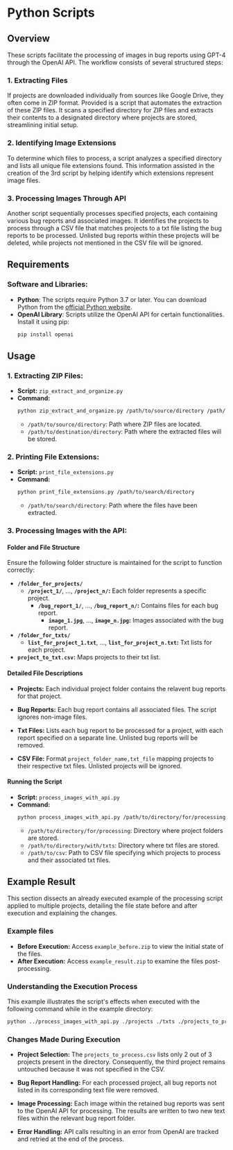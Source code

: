 # Python Scripts


## Overview

These scripts facilitate the processing of images in bug reports using GPT-4 through the OpenAI API. The workflow consists of several structured steps:

### 1. Extracting Files
If projects are downloaded individually from sources like Google Drive, they often come in ZIP format. Provided is a script that automates the extraction of these ZIP files. It scans a specified directory for ZIP files and extracts their contents to a designated directory where projects are stored, streamlining initial setup.

### 2. Identifying Image Extensions
To determine which files to process, a script analyzes a specified directory and lists all unique file extensions found. This information assisted in the creation of the 3rd script by helping identify which extensions represent image files.

### 3. Processing Images Through API
Another script sequentially processes specified projects, each containing various bug reports and associated images. It identifies the projects to process through a CSV file that matches projects to a txt file listing the bug reports to be processed. Unlisted bug reports within these projects will be deleted, while projects not mentioned in the CSV file will be ignored.



## Requirements

### Software and Libraries:
- **Python**: The scripts require Python 3.7 or later. You can download Python from the [official Python website](https://www.python.org/downloads/).
- **OpenAI Library**: Scripts utilize the OpenAI API for certain functionalities. Install it using pip:
  ```bash
  pip install openai
  ```



## Usage

### 1. Extracting ZIP Files:
- **Script:** `zip_extract_and_organize.py`
- **Command:**
  ```bash
  python zip_extract_and_organize.py /path/to/source/directory /path/to/destination/directory
  ```
  - `/path/to/source/directory`: Path where ZIP files are located.
  - `/path/to/destination/directory`: Path where the extracted files will be stored.

### 2. Printing File Extensions:
- **Script:** `print_file_extensions.py`
- **Command:**
  ```bash
  python print_file_extensions.py /path/to/search/directory
  ```
  - `/path/to/search/directory`: Path where the files have been extracted.

### 3. Processing Images with the API:

#### Folder and File Structure

Ensure the following folder structure is maintained for the script to function correctly:

- **`/folder_for_projects/`**
  - **`/project_1/`**, ..., **`/project_n/`:** Each folder represents a specific project.
    - **`/bug_report_1/`**, ..., **`/bug_report_n/`:** Contains files for each bug report.
      - **`image_1.jpg`**, ..., **`image_n.jpg`:** Images associated with the bug report.
- **`/folder_for_txts/`**
  - **`list_for_project_1.txt`**, ..., **`list_for_project_n.txt`:** Txt lists for each project.
- **`project_to_txt.csv`:** Maps projects to their txt list.

#### Detailed File Descriptions

- **Projects:**
Each individual project folder contains the relavent bug reports for that project.

- **Bug Reports:**
Each bug report contains all associated files. The script ignores non-image files.

- **Txt Files:**
Lists each bug report to be processed for a project, with each report specified on a separate line. Unlisted bug reports will be removed.

- **CSV File:**
Format `project_folder_name,txt_file` mapping projects to their respective txt files. Unlisted projects will be ignored.

#### Running the Script

- **Script:** `process_images_with_api.py`
- **Command:**
  ```bash
  python process_images_with_api.py /path/to/directory/for/processing /path/to/directory/with/txts /path/to/csv
  ```
  - `/path/to/directory/for/processing`: Directory where project folders are stored.
  - `/path/to/directory/with/txts`: Directory where txt files are stored.
  - `/path/to/csv`: Path to CSV file specifying which projects to process and their associated txt files.



## Example Result

This section dissects an already executed example of the processing script applied to multiple projects, detailing the file state before and after execution and explaining the changes.

### Example files

- **Before Execution:** Access `example_before.zip` to view the initial state of the files.
- **After Execution:** Access `example_result.zip` to examine the files post-processing.

### Understanding the Execution Process

This example illustrates the script's effects when executed with the following command while in the example directory:
```bash
python ../process_images_with_api.py ./projects ./txts ./projects_to_process.csv
```

### Changes Made During Execution

- **Project Selection:** The `projects_to_process.csv` lists only 2 out of 3 projects present in the directory. Consequently, the third project remains untouched because it was not specified in the CSV.

- **Bug Report Handling:** For each processed project, all bug reports not listed in its corresponding text file were removed.

- **Image Processing:** Each image within the retained bug reports was sent to the OpenAI API for processing. The results are written to two new text files within the relevant bug report folder.

- **Error Handling:** API calls resulting in an error from OpenAI are tracked and retried at the end of the process.


